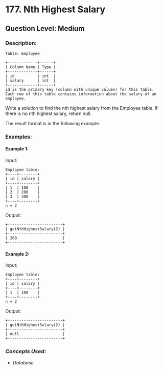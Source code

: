 # 177. Nth Highest Salary
## Question Level: Medium
### Description:
```
Table: Employee

+-------------+------+
| Column Name | Type |
+-------------+------+
| id          | int  |
| salary      | int  |
+-------------+------+
id is the primary key (column with unique values) for this table.
Each row of this table contains information about the salary of an employee.
```

Write a solution to find the nth highest salary from the Employee table. If there is no nth highest salary, return null.

The result format is in the following example.

### Examples:
#### Example 1:

Input: 
```
Employee table:
+----+--------+
| id | salary |
+----+--------+
| 1  | 100    |
| 2  | 200    |
| 3  | 300    |
+----+--------+
n = 2
```
Output: 
```
+------------------------+
| getNthHighestSalary(2) |
+------------------------+
| 200                    |
+------------------------+
```
#### Example 2:

Input: 
```
Employee table:
+----+--------+
| id | salary |
+----+--------+
| 1  | 100    |
+----+--------+
n = 2
```
Output: 
```
+------------------------+
| getNthHighestSalary(2) |
+------------------------+
| null                   |
+------------------------+
```

### <i>Concepts Used:
- Database</i>